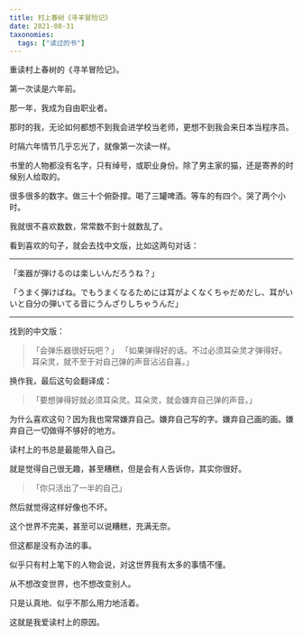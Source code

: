 ```yaml
---
title: 村上春树《寻羊冒险记》
date: 2021-08-31
taxonomies:
  tags: ["读过的书"]
---
```

重读村上春树的《寻羊冒险记》。

第一次读是六年前。

那一年，我成为自由职业者。

那时的我，无论如何都想不到我会进学校当老师，更想不到我会来日本当程序员。

时隔六年情节几乎忘光了，就像第一次读一样。

书里的人物都没有名字，只有绰号，或职业身份。除了男主家的猫，还是寄养的时候别人给取的。

很多很多的数字。做三十个俯卧撑。喝了三罐啤酒。等车的有四个。哭了两个小时。

我就很不喜欢数数，常常数不到十就数乱了。

看到喜欢的句子，就会去找中文版，比如这两句对话：

---
「楽器が弾けるのは楽しいんだろうね？」

「うまく弾けばね。でもうまくなるためには耳がよくなくちゃだめだし、耳がいいと自分の弾いてる音にうんざりしちゃうんだ」

---

找到的中文版：
> 「会弹乐器很好玩吧？」
> 「如果弹得好的话。不过必须耳朵灵才弹得好。
> 耳朵灵，就不至于对自己弹的声音沾沾自喜。」

换作我，最后这句会翻译成：

> 「要想弹得好就必须耳朵灵。耳朵灵，就会嫌弃自己弹的声音。」

为什么喜欢这句？因为我也常常嫌弃自己。嫌弃自己写的字。嫌弃自己画的画。嫌弃自己一切做得不够好的地方。

读村上的书总是最能带入自己。

就是觉得自己很无趣，甚至糟糕，但是会有人告诉你，其实你很好。

> 「你只活出了一半的自己」

然后就觉得这样好像也不坏。

这个世界不完美，甚至可以说糟糕，充满无奈。

但这都是没有办法的事。

似乎只有村上笔下的人物会说，对这世界我有太多的事情不懂。

从不想改变世界，也不想改变别人。

只是认真地、似乎不那么用力地活着。

这就是我爱读村上的原因。